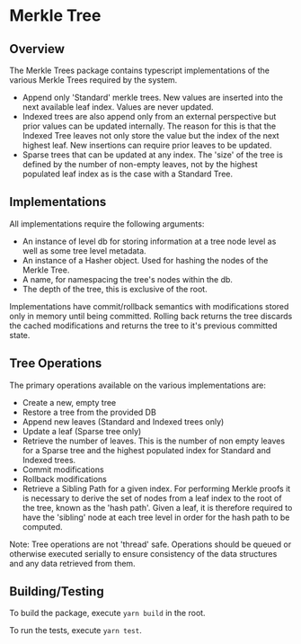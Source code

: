 # Merkle Tree

## Overview

The Merkle Trees package contains typescript implementations of the various Merkle Trees required by the system.

- Append only 'Standard' merkle trees. New values are inserted into the next available leaf index. Values are never updated.
- Indexed trees are also append only from an external perspective but prior values can be updated internally. The reason for this is that the Indexed Tree leaves not only store the value but the index of the next highest leaf. New insertions can require prior leaves to be updated.
- Sparse trees that can be updated at any index. The 'size' of the tree is defined by the number of non-empty leaves, not by the highest populated leaf index as is the case with a Standard Tree.

## Implementations

All implementations require the following arguments:

- An instance of level db for storing information at a tree node level as well as some tree level metadata.
- An instance of a Hasher object. Used for hashing the nodes of the Merkle Tree.
- A name, for namespacing the tree's nodes within the db.
- The depth of the tree, this is exclusive of the root.

Implementations have commit/rollback semantics with modifications stored only in memory until being committed. Rolling back returns the tree discards the cached modifications and returns the tree to it's previous committed state.

## Tree Operations

The primary operations available on the various implementations are:

- Create a new, empty tree
- Restore a tree from the provided DB
- Append new leaves (Standard and Indexed trees only)
- Update a leaf (Sparse tree only)
- Retrieve the number of leaves. This is the number of non empty leaves for a Sparse tree and the highest populated index for Standard and Indexed trees.
- Commit modifications
- Rollback modifications
- Retrieve a Sibling Path for a given index. For performing Merkle proofs it is necessary to derive the set of nodes from a leaf index to the root of the tree, known as the 'hash path'. Given a leaf, it is therefore required to have the 'sibling' node at each tree level in order for the hash path to be computed.

Note: Tree operations are not 'thread' safe. Operations should be queued or otherwise executed serially to ensure consistency of the data structures and any data retrieved from them.

## Building/Testing

To build the package, execute `yarn build` in the root.

To run the tests, execute `yarn test`.
